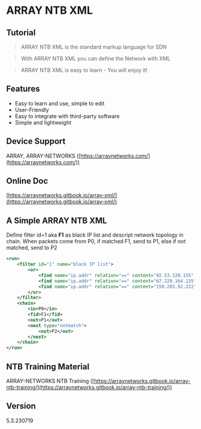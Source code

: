 # ARRAY NTB XML

## Tutorial

> ARRAY NTB XML is the standard markup language for SDN

> With ARRAY NTB XML you can define the Network with XML

> ARRAY NTB XML is easy to learn - You will enjoy it!

## Features

* Easy to learn and use, simple to edit
* User-Friendly
* Easy to integrate with third-party software
* Simple and lightweight

## Device Support

ARRAY, ARRAY-NETWORKS ([https://arraynetworks.com/](https://arraynetworks.com/))

## Online Doc

[https://arraynetworks.gitbook.io/array-xml/](https://arraynetworks.gitbook.io/array-xml/)

## A Simple ARRAY NTB XML

Define filter id=1 aka **F1** as black IP list and descript network topology in chain. When packets come from P0, if matched F1, send to P1, else if not matched, send to P2

```xml
<run>
    <filter id="1" name="black IP list">
        <or>
            <find name="ip.addr" relation="==" content="92.53.120.155" />
            <find name="ip.addr" relation="==" content="67.229.164.135" />
            <find name="ip.addr" relation="==" content="159.203.92.222" />            
        </or>
    </filter>
    <chain>
        <in>P0</in>
        <fid>F1</fid>
        <out>P1</out>
        <next type="notmatch">
            <out>P2</out>
        </next>
    </chain>
</run>
```
## NTB Training Material

ARRAY-NETWORKS NTB Training ([https://arraynetworks.gitbook.io/array-ntb-training/](https://arraynetworks.gitbook.io/array-ntb-training/))

## Version

5.3.230719
